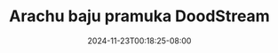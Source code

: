 --- 
title: "Arachu baju pramuka  DoodStream"
description: "video bokeh Arachu baju pramuka  DoodStream  tele video full terbaru"
date: 2024-11-23T00:18:25-08:00
file_code: "0gwr3llyqd2k"
draft: false
cover: "wr83h4huyeduz0zi.jpg"
tags: ["Arachu", "baju", "pramuka", "DoodStream", "bokep-indo", "bokep-viral", "bokep-ig"]
length: 240
fld_id: "1483117"
foldername: "Arachu update"
categories: ["Arachu update"]
views: 0
---